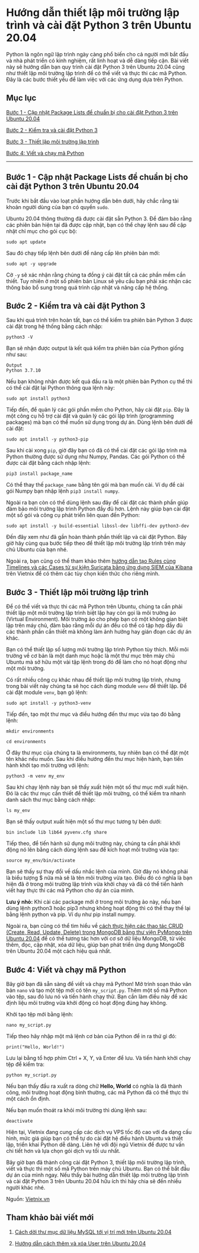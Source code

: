 # Hướng dẫn thiết lập môi trường lập trình và cài đặt Python 3 trên Ubuntu 20.04
Python là ngôn ngữ lập trình ngày càng phổ biến cho cả người mới bắt đầu và nhà phát triển có kinh nghiệm, rất linh hoạt và dễ dàng tiếp cận. Bài viết này sẽ hướng dẫn bạn quy trình cài đặt Python 3 trên Ubuntu 20.04 cũng như thiết lập môi trường lập trình để có thể viết và thực thi các mã Python. Đây là các bước thiết yếu để làm việc với các ứng dụng dựa trên Python. 

## Mục lục

[Bước 1 - Cập nhật Package Lists để chuẩn bị cho cài đặt Python 3 trên Ubuntu 20.04](#1)

[Bước 2 - Kiểm tra và cài đặt Python 3](#2)

[Bước 3 - Thiết lập môi trường lập trình](#3)

[Bước 4: Viết và chạy mã Python](#4)

---------
<a name="1"></a>
## Bước 1 - Cập nhật Package Lists để chuẩn bị cho cài đặt Python 3 trên Ubuntu 20.04

Trước khi bắt đầu vào loạt phần hướng dẫn bên dưới, hãy chắc rằng tài khoản người dùng của bạn có quyền `sudo`.

Ubuntu 20.04 thông thường đã được cài đặt sẵn Python 3. Để đảm bảo rằng các phiên bản hiện tại đã được cập nhật, bạn có thể chạy lệnh sau để cập nhật chỉ mục cho gói cục bộ:

    sudo apt update

Sau đó chạy tiếp lệnh bên dưới để nâng cấp lên phiên bản mới:

    sudo apt -y upgrade

Cờ `-y` sẽ xác nhận rằng chúng ta đồng ý cài đặt tất cả các phần mềm cần thiết. Tuy nhiên ở một số phiên bản Linux sẽ yêu cầu bạn phải xác nhận các thông báo bổ sung trong quá trình cập nhật và nâng cấp hệ thống.

<a name="2"></a>
## Bước 2 - Kiểm tra và cài đặt Python 3

Sau khi quá trình trên hoàn tất, bạn có thể kiểm tra phiên bản Python 3 được cài đặt trong hệ thống bằng cách nhập:

    python3 -V

Bạn sẽ nhận được output là kết quả kiểm tra phiên bản của Python giống như sau:

```
Output
Python 3.7.10
```

Nếu bạn không nhận được kết quả đầu ra là một phiên bản Python cụ thể thì có thể cài đặt lại Python thông qua lệnh này:

    sudo apt install python3

Tiếp đến, để quản lý các gói phần mềm cho Python, hãy cài đặt `pip`. Đây là một công cụ hỗ trợ cài đặt và quản lý các gói lập trình (programming packages) mà bạn có thể muốn sử dụng trong dự án. Dùng lệnh bên dưới để cài đặt:

    sudo apt install -y python3-pip

Sau khi cài xong `pip`, giờ đây bạn có đã có thể cài đặt các gói lập trình mà Python thường được sử dụng như Numpy, Pandas. Các gói Python có thể được cài đặt bằng cách nhập lệnh:

    pip3 install package_name

Có thể thay thế `package_name` bằng tên gói mà bạn muốn cài. Ví dụ để cài gói Numpy bạn nhập lệnh `pip3 install numpy`.

Ngoài ra bạn còn có thể dùng lệnh sau đây để cài đặt các thành phần giúp đảm bảo môi trường lập trình Python đầy đủ hơn. Lệnh này giúp bạn cài đặt một số gói và công cụ phát triển liên quan đến Python:

    sudo apt install -y build-essential libssl-dev libffi-dev python3-dev

Đến đây xem như đã gần hoàn thành phần thiết lập và cài đặt Python. Bây giờ hãy cùng qua bước tiếp theo để thiết lập môi trường lập trình trên máy chủ Ubuntu của bạn nhé.

Ngoài ra, bạn cũng có thể tham khảo thêm [hướng dẫn tạo Rules cùng Timelines và các Cases từ sự kiện Suricata bằng ứng dụng SIEM của Kibana](https://vietnix.vn/tao-rules-cung-timelines-bang-ung-dung-siem-cua-kibana/) trên Vietnix để có thêm các tùy chọn kiến thức cho riêng mình.

<a name="3"></a>
## Bước 3 - Thiết lập môi trường lập trình

Để có thể viết và thực thi các mã Python trên Ubuntu, chúng ta cần phải thiết lập một môi trường lập trình biệt lập hay còn gọi là môi trường ảo (Virtual Environment). Môi trường ảo cho phép bạn có một không gian biệt lập trên máy chủ, đảm bảo rằng mỗi dự án đều có thể có tập hợp đầy đủ các thành phần cần thiết mà không làm ảnh hưởng hay gián đoạn các dự án khác.

Bạn có thể thiết lập số lượng môi trường lập trình Python tùy thích. Mỗi môi trường về cơ bản là một danh mục hoặc là một thư mục trên máy chủ Ubuntu mà sở hữu một vài tập lệnh trong đó để làm cho nó hoạt động như một môi trường.

Có rất nhiều công cụ khác nhau để thiết lập môi trường lập trình, nhưng trong bài viết này chúng ta sẽ học cách dùng module `venv` để thiết lập. Để cài đặt module `venv`, bạn gõ lệnh:

    sudo apt install -y python3-venv

Tiếp đến, tạo một thư mục và điều hướng đến thư mục vừa tạo đó bằng lệnh:

    mkdir environments

    cd environments

Ở đây thư mục của chúng ta là environments, tuy nhiên bạn có thể đặt một tên khác nếu muốn. Sau khi điều hướng đến thư mục hiện hành, bạn tiến hành khởi tạo môi trường với lệnh:

    python3 -m venv my_env

Sau khi chạy lệnh này bạn sẽ thấy xuất hiện một số thư mục mới xuất hiện. Đó là các thư mục cần thiết để thiết lập môi trường, có thể kiểm tra nhanh danh sách thư mục bằng cách nhập:

    ls my_env

Bạn sẽ thấy output xuất hiện một số thư mục tương tự bên dưới:

```Output
bin include lib lib64 pyvenv.cfg share
```

Tiếp theo, để tiến hành sử dụng môi trường này, chúng ta cần phải khởi động nó lên bằng cách dùng lệnh sau để kích hoạt môi trường vừa tạo:

    source my_env/bin/activate

Bạn sẽ thấy sự thay đổi về dấu nhắc lệnh của mình. Giờ đây nó không phải là biểu tượng $ nữa mà sẽ là tên môi trường vừa tạo. Điều đó có nghĩa là bạn hiện đã ở trong môi trường lập trình vừa khởi chạy và đã có thể tiến hành viết hay thực thi các mã Python cho dự án của mình.

**Lưu ý nhỏ:** Khi cài các package mới ở trong môi trường ảo này, nếu bạn dùng lệnh python3 hoặc pip3 nhưng không hoạt động thì có thể thay thế lại bằng lệnh python và pip. Ví dụ như pip install numpy.

Ngoài ra, bạn cũng có thể tìm hiểu về [cách thực hiện các thao tác CRUD (Create, Read, Update, Delete) trong MongoDB bằng thư viện PyMongo trên Ubuntu 20.04](https://vietnix.vn/thao-tac-crud-trong-mongodb-bang-pymongo-ubuntu-20-04/) để có thể tương tác hơn với cơ sở dữ liệu MongoDB, từ việc thêm, đọc, cập nhật, xóa dữ liệu, giúp bạn phát triển ứng dụng MongoDB trên Ubuntu 20.04 một cách hiệu quả nhất.

<a name="4"></a>
## Bước 4: Viết và chạy mã Python

Bây giờ bạn đã sẵn sàng để viết và chạy mã Python! Mở trình soạn thảo văn bản `nano` và tạo một tệp mới có tên `my_script.py`. Thêm một số mã Python vào tệp, sau đó lưu nó và tiến hành chạy thử. Bạn cần làm điều này để xác định liệu môi trường vừa khởi động có hoạt động đúng hay không.

Khởi tạo tệp mới bằng lệnh:

    nano my_script.py

Tiếp theo hãy nhập một mã lệnh cơ bản của Python để in ra thứ gì đó:

    print("Hello, World!")

Lưu lại bằng tổ hợp phím Ctrl + X, Y, và Enter để lưu. Và tiến hành khởi chạy tệp để kiểm tra:

    python my_script.py

Nếu bạn thấy đầu ra xuất ra dòng chữ **Hello, World** có nghĩa là đã thành công, môi trường hoạt động bình thường, các mã Python đã có thể thực thi một cách ổn định.

Nếu bạn muốn thoát ra khỏi môi trường thì dùng lệnh sau:

    deactivate

Hiện tại, Vietnix đang cung cấp các dịch vụ VPS tốc độ cao với đa dạng cấu hình, mức giá giúp bạn có thể tự do cài đặt hệ điều hành Ubuntu và thiết lập, triển khai Python dễ dàng. Liên hệ với đội ngũ Vietnix để được tư vấn chi tiết hơn và lựa chọn gói dịch vụ tối ưu nhất.

Bây giờ bạn đã thành công cài đặt Python 3, thiết lập môi trường lập trình, viết và thực thi một số mã Python trên máy chủ Ubuntu. Bạn có thể bắt đầu dự án của mình ngay. Nếu thấy bài hướng dẫn thiết lập môi trường lập trình và cài đặt Python 3 trên Ubuntu 20.04 hữu ích thì hãy chia sẽ đến nhiều người khác nhé.

Nguồn: [Vietnix.vn](https://vietnix.vn/cai-dat-python-3-tren-ubuntu-20-04/)

## Tham khảo bài viết mới

1. [Cách dời thư mục dữ liệu MySQL tới vị trí mới trên Ubuntu 20.04](https://github.com/vietnix-vn/Chu-de-Ubuntu/blob/Vietnix/C%C3%A1ch%20d%E1%BB%9Di%20th%C6%B0%20m%E1%BB%A5c%20d%E1%BB%AF%20li%E1%BB%87u%20MySQL%20t%E1%BB%9Bi%20v%E1%BB%8B%20tr%C3%AD%20m%E1%BB%9Bi%20tr%C3%AAn%20Ubuntu%2020.04.md)

2. [Hướng dẫn cách thêm và xóa User trên Ubuntu 20.04](https://github.com/vietnix-vn/Chu-de-Ubuntu/blob/Vietnix/H%C6%B0%E1%BB%9Bng%20d%E1%BA%ABn%20c%C3%A1ch%20th%C3%AAm%20v%C3%A0%20x%C3%B3a%20User%20tr%C3%AAn%20Ubuntu%2020.04.md)